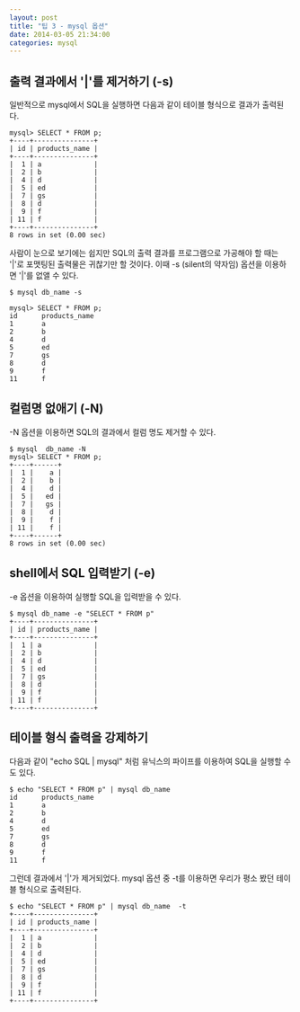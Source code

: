 ```yaml
---
layout: post
title: "팁 3 - mysql 옵션"
date: 2014-03-05 21:34:00
categories: mysql
---
```


## 출력 결과에서 '|'를 제거하기 (-s)

일반적으로 mysql에서 SQL을 실행하면 다음과 같이 테이블 형식으로 결과가 출력된다.

    mysql> SELECT * FROM p;
    +----+---------------+
    | id | products_name |
    +----+---------------+
    |  1 | a             |
    |  2 | b             |
    |  4 | d             |
    |  5 | ed            |
    |  7 | gs            |
    |  8 | d             |
    |  9 | f             |
    | 11 | f             |
    +----+---------------+
    8 rows in set (0.00 sec)
 
사람이 눈으로 보기에는 쉽지만 SQL의 출력 결과를 프로그램으로 가공해야 할 때는 '|'로 포맷팅된 출력물은 귀찮기만 할 것이다. 이때 -s (silent의 약자임) 옵션을 이용하면 '|'를 없앨 수 있다.

    $ mysql db_name -s
     
    mysql> SELECT * FROM p;
    id      products_name
    1       a
    2       b
    4       d
    5       ed
    7       gs
    8       d
    9       f
    11      f

## 컬럼명 없애기 (-N)

-N 옵션을 이용하면 SQL의 결과에서 컬럼 명도 제거할 수 있다.

    $ mysql  db_name -N
    mysql> SELECT * FROM p;
    +----+------+
    |  1 |    a |
    |  2 |    b |
    |  4 |    d |
    |  5 |   ed |
    |  7 |   gs |
    |  8 |    d |
    |  9 |    f |
    | 11 |    f |
    +----+------+
    8 rows in set (0.00 sec)

## shell에서 SQL 입력받기 (-e)

-e 옵션을 이용하여 실행할 SQL을 입력받을 수 있다.

    $ mysql db_name -e "SELECT * FROM p"
    +----+---------------+
    | id | products_name |
    +----+---------------+
    |  1 | a             |
    |  2 | b             |
    |  4 | d             |
    |  5 | ed            |
    |  7 | gs            |
    |  8 | d             |
    |  9 | f             |
    | 11 | f             |
    +----+---------------+

## 테이블 형식 출력을 강제하기

다음과 같이 "echo SQL | mysql" 처럼 유닉스의 파이프를 이용하여 SQL을 실행할 수도 있다.

    $ echo "SELECT * FROM p" | mysql db_name
    id      products_name
    1       a
    2       b
    4       d
    5       ed
    7       gs
    8       d
    9       f
    11      f

그런데 결과에서 '|'가 제거되었다. mysql 옵션 중 -t를 이용하면 우리가 평소 봤던 테이블 형식으로 출력된다.

    $ echo "SELECT * FROM p" | mysql db_name  -t
    +----+---------------+
    | id | products_name |
    +----+---------------+
    |  1 | a             |
    |  2 | b             |
    |  4 | d             |
    |  5 | ed            |
    |  7 | gs            |
    |  8 | d             |
    |  9 | f             |
    | 11 | f             |
    +----+---------------+
